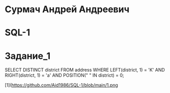# Сурмач Андрей Андреевич
# SQL-1

# Задание_1
SELECT
	DISTINCT district
FROM
	address
WHERE
	LEFT(district, 1) = 'K'
	AND RIGHT(district, 1) = 'a'
	AND POSITION(" " IN district) = 0;

 [1](https://github.com/Aid1986/SQL-1/blob/main/1.png
